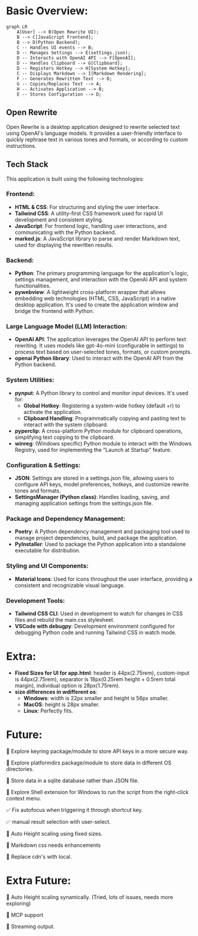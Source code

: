 # Basic Overview:

```mermaid
graph LR
    A[User] --> B(Open Rewrite UI);
    B --> C[JavaScript Frontend];
    B --> D(Python Backend);
    C -- Handles UI events --> B;
    D -- Manages Settings --> E(settings.json);
    D -- Interacts with OpenAI API --> F[OpenAI];
    D -- Handles Clipboard --> G[Clipboard];
    D -- Registers Hotkey --> H[System Hotkey];
    C -- Displays Markdown --> I[Markdown Rendering];
    F -- Generates Rewritten Text --> D;
    G -- Copies/Replaces Text --> A;
    H -- Activates Application --> B;
    E -- Stores Configuration --> D;
```

## Open Rewrite

Open Rewrite is a desktop application designed to rewrite selected text using OpenAI's language models. It provides a user-friendly interface to quickly rephrase text in various tones and formats, or according to custom instructions.

## Tech Stack

This application is built using the following technologies:

### Frontend:
- **HTML & CSS**: For structuring and styling the user interface.
- **Tailwind CSS**: A utility-first CSS framework used for rapid UI development and consistent styling.
- **JavaScript**: For frontend logic, handling user interactions, and communicating with the Python backend.
- **marked.js**: A JavaScript library to parse and render Markdown text, used for displaying the rewritten results.

### Backend:
- **Python**: The primary programming language for the application's logic, settings management, and interaction with the OpenAI API and system functionalities.
- **pywebview**: A lightweight cross-platform wrapper that allows embedding web technologies (HTML, CSS, JavaScript) in a native desktop application. It's used to create the application window and bridge the frontend with Python.

### Large Language Model (LLM) Interaction:
- **OpenAI API**: The application leverages the OpenAI API to perform text rewriting. It uses models like gpt-4o-mini (configurable in settings) to process text based on user-selected tones, formats, or custom prompts.
- **openai Python library**: Used to interact with the OpenAI API from the Python backend.

### System Utilities:
- **pynput**: A Python library to control and monitor input devices. It's used for:
  - **Global Hotkey**: Registering a system-wide hotkey (default <alt>+r) to activate the application.
  - **Clipboard Handling**: Programmatically copying and pasting text to interact with the system clipboard.
- **pyperclip**: A cross-platform Python module for clipboard operations, simplifying text copying to the clipboard.
- **winreg**: (Windows specific) Python module to interact with the Windows Registry, used for implementing the "Launch at Startup" feature.

### Configuration & Settings:
- **JSON**: Settings are stored in a settings.json file, allowing users to configure API keys, model preferences, hotkeys, and customize rewrite tones and formats.
- **SettingsManager (Python class)**: Handles loading, saving, and managing application settings from the settings.json file.

### Package and Dependency Management:
- **Poetry**: A Python dependency management and packaging tool used to manage project dependencies, build, and package the application.
- **PyInstaller**: Used to package the Python application into a standalone executable for distribution.

### Styling and UI Components:
- **Material Icons**: Used for icons throughout the user interface, providing a consistent and recognizable visual language.

### Development Tools:
- **Tailwind CSS CLI**: Used in development to watch for changes in CSS files and rebuild the main.css stylesheet.
- **VSCode with debugpy**: Development environment configured for debugging Python code and running Tailwind CSS in watch mode.

# Extra:

- **Fixed Sizes for UI for app.html**: header is 44px(2.75rem), custom-input is 44px(2.75rem), separator is 18px(0.25rem height + 0.5rem total margin), individual option is 28px(1.75rem).
- **size differences in wdifferent os**: 
  - **Windows**: width is 22px smaller and height is 56px smaller.
  - **MacOS**: height is 28px smaller.
  - **Linux**: Perfectly fits.

# Future:
🔄 Explore keyring package/module to store API keys in a more secure way.

🔄 Explore platformdirs package/module to store data in different OS directories.

🔄 Store data in a sqlite database rather than JSON file.

🔄 Explore Shell extension for Windows to run the script from the right-click context menu.

✅ Fix autofocus when triggering it through shortcut key.

✅ manual result selection with user-select.

🔄 Auto Height scaling using fixed sizes.

🔄 Markdown css needs enhancements

🔄 Replace cdn's with local.

# Extra Future:


🔄 Auto Height scaling synamically. (Tried, lots of issues, needs more exploring)

🔄 MCP support

🔄 Streaming output.